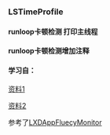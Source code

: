 ### LSTimeProfile

#### runloop卡顿检测 打印主线程

#### runloop卡顿检测增加注释

#### 学习自：

[资料1](https://juejin.im/post/5cacb2baf265da03904bf93b)

[资料2](https://time.geekbang.org/column/article/89494)

参考了[LXDAppFluecyMonitor](https://github.com/UIControl/LXDAppFluecyMonitor) 
